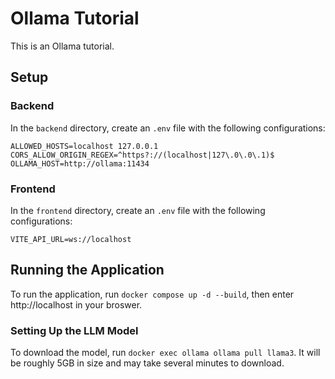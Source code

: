 # Ollama Tutorial
This is an Ollama tutorial.

## Setup
### Backend
In the `backend` directory, create an `.env` file with the following configurations:
```
ALLOWED_HOSTS=localhost 127.0.0.1
CORS_ALLOW_ORIGIN_REGEX=^https?://(localhost|127\.0\.0\.1)$
OLLAMA_HOST=http://ollama:11434
```

### Frontend
In the `frontend` directory, create an `.env` file with the following configurations:
```
VITE_API_URL=ws://localhost
```

## Running the Application
To run the application, run `docker compose up -d --build`, then enter http://localhost in your broswer.

### Setting Up the LLM Model
To download the model, run `docker exec ollama ollama pull llama3`. It will be roughly 5GB in size and may take several minutes to download.
